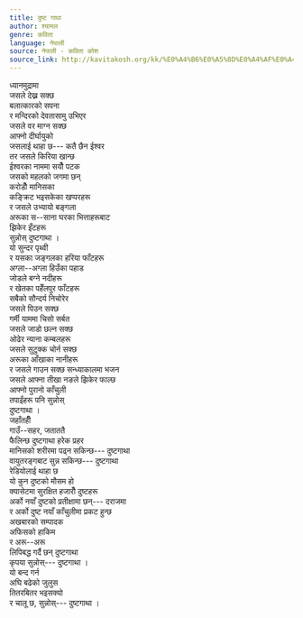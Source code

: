 ```yaml
---
title: दुष्ट गाथा
author: श्यामल
genre: कविता
language: नेपाली
source: नेपाली - कविता कोश
source_link: http://kavitakosh.org/kk/%E0%A4%B6%E0%A5%8D%E0%A4%AF%E0%A4%BE%E0%A4%AE%E0%A4%B2
---
```


ध्यानमुद्रामा  
जसले देख्न सक्छ  
बलात्कारको सपना  
र मन्दिरको देवतासामु उभिएर  
जसले वर माग्न सक्छ  
आफ्नो दीर्घायुको  
जसलाई थाहा छ--- कतै छैन ईश्वर  
तर जसले किरिया खान्छ  
ईश्वरका नाममा सयौँ पटक  
जसको महलको जगमा छन्  
करोडौँ मानिसका  
कङ्क्रिट भइसकेका खप्परहरू  
र जसले उभ्यायो बङ्गला  
अरूका स--साना घरका भित्ताहरूबाट  
झिकेर इँटहरू  
सुन्नोस् दुष्टगाथा ।  
यो सुन्दर पृथ्वी  
र यसका जङ्गलका हरिया फाँटहरू  
अग्ला--अग्ला हिउँका पहाड  
जोडले बग्ने नदीहरू  
र खेतका पहेँलपुर फाँटहरू  
सबैको सौन्दर्य निचोरेर  
जसले पिउन सक्छ  
गर्मी याममा चिसो सर्बत  
जसले जाडो छल्न सक्छ  
ओढेर न्याना कम्बलहरू  
जसले सुटुक्क चोर्न सक्छ  
अरूका आँखाका नानीहरू  
र जसले गाउन सक्छ सन्ध्याकालमा भजन  
जसले आफ्ना तीखा नङले झिकेर फाल्छ  
आफ्नो पुरानो काँचुली  
तपाईंहरू पनि सुन्नोस्  
दुष्टगाथा ।  
जहाँतहीँ  
गाउँ--सहर, जताततै  
फैलिन्छ दुष्टगाथा हरेक प्रहर  
मानिसको शरीरमा पढ्न सकिन्छ--- दुष्टगाथा  
वायुतरङ्गबाट सुन्न सकिन्छ--- दुष्टगाथा  
रेडियोलाई थाहा छ  
यो कुन दुष्टको मौसम हो  
क्यासेटमा सुरक्षित हजारौँ दुष्टहरू  
अर्को नयाँ दुष्टको प्रतीक्षामा छन्--- दराजमा  
र अर्को दुष्ट नयाँ काँचुलीमा प्रकट हुन्छ  
अखबारको सम्पादक  
अफिसको हाकिम  
र अरू--अरू  
लिपिबद्ध गर्दै छन् दुष्टगाथा  
कृपया सुन्नोस्--- दुष्टगाथा ।  
यो बन्द गर्न  
अघि बढेको जुलुस  
तितरबितर भइसक्यो  
र चालू छ, सुन्नोस्--- दुष्टगाथा ।

